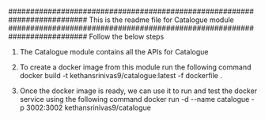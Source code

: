 ##########################################################################
	This is the readme file for Catalogue module
##########################################################################
Follow the below steps

1. The Catalogue module contains all the APIs for Catalogue

2. To create a docker image from this module run the following command 
   docker build -t kethansrinivas9/catalogue:latest -f dockerfile .

3. Once the docker image is ready, we can use it to run and test the docker service using the following  command docker run -d --name catalogue -p 3002:3002 kethansrinivas9/catalogue
